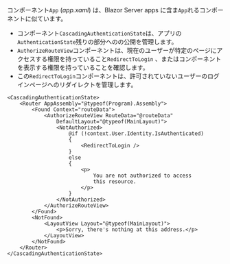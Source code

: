 コンポーネント`App` (*app.xaml*) は、Blazor Server apps に含ま`App`れるコンポーネントに似ています。

* コンポーネント`CascadingAuthenticationState`は、アプリの`AuthenticationState`残りの部分へのの公開を管理します。
* `AuthorizeRouteView`コンポーネントは、現在のユーザーが特定のページにアクセスする権限を持っていること`RedirectToLogin` 、またはコンポーネントを表示する権限を持っていることを確認します。
* この`RedirectToLogin`コンポーネントは、許可されていないユーザーのログインページへのリダイレクトを管理します。

```razor
<CascadingAuthenticationState>
    <Router AppAssembly="@typeof(Program).Assembly">
        <Found Context="routeData">
            <AuthorizeRouteView RouteData="@routeData" 
                DefaultLayout="@typeof(MainLayout)">
                <NotAuthorized>
                    @if (!context.User.Identity.IsAuthenticated)
                    {
                        <RedirectToLogin />
                    }
                    else
                    {
                        <p>
                            You are not authorized to access 
                            this resource.
                        </p>
                    }
                </NotAuthorized>
            </AuthorizeRouteView>
        </Found>
        <NotFound>
            <LayoutView Layout="@typeof(MainLayout)">
                <p>Sorry, there's nothing at this address.</p>
            </LayoutView>
        </NotFound>
    </Router>
</CascadingAuthenticationState>
```
